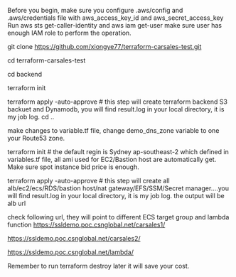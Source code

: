 Before you begin, make sure you configure .aws/config and .aws/credentials file with aws_access_key_id and aws_secret_access_key
Run aws sts get-caller-identity and  aws iam get-user make sure user has enough IAM role to perform the operation.

git clone https://github.com/xiongye77/terraform-carsales-test.git

cd terraform-carsales-test

cd backend

terraform init

terraform apply -auto-approve  # this step will create terraform backend S3 backuet and Dynamodb, you will find result.log in your local directory, it is my job log. 
cd ..



make changes to variable.tf file, change demo_dns_zone variable to one your Route53 zone.

terraform init  # the default regin is Sydney ap-southeast-2 which defined in variables.tf file, all ami used for EC2/Bastion host are automatically get. Make sure spot instance bid price is enough. 

terraform apply -auto-approve  # this step will create all alb/ec2/ecs/RDS/bastion host/nat gateway/EFS/SSM/Secret manager....you will find result.log in your local directory, it is my job log. the output will be alb url 

check following url, they will point to different ECS target group and lambda function 
https://ssldemo.poc.csnglobal.net/carsales1/

https://ssldemo.poc.csnglobal.net/carsales2/

https://ssldemo.poc.csnglobal.net/lambda/

Remember to run terraform destroy later it will save your cost.

